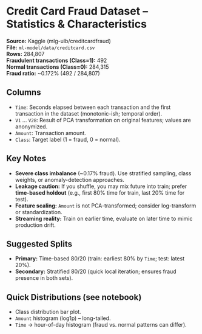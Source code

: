 # Credit Card Fraud Dataset – Statistics & Characteristics

**Source:** Kaggle (mlg-ulb/creditcardfraud)  
**File:** `ml-model/data/creditcard.csv`  
**Rows:** 284,807  
**Fraudulent transactions (Class=1):** 492  
**Normal transactions (Class=0):** 284,315  
**Fraud ratio:** ~0.172% (492 / 284,807)

## Columns

- `Time`: Seconds elapsed between each transaction and the first transaction in the dataset (monotonic-ish; temporal order).
- `V1` … `V28`: Result of PCA transformation on original features; values are anonymized.
- `Amount`: Transaction amount.
- `Class`: Target label (1 = fraud, 0 = normal).

## Key Notes

- **Severe class imbalance** (~0.17% fraud). Use stratified sampling, class weights, or anomaly-detection approaches.
- **Leakage caution:** If you shuffle, you may mix future into train; prefer **time-based holdout** (e.g., first 80% time for train, last 20% time for test).
- **Feature scaling:** `Amount` is not PCA-transformed; consider log-transform or standardization.
- **Streaming reality:** Train on earlier time, evaluate on later time to mimic production drift.

## Suggested Splits

- **Primary:** Time-based 80/20 (train: earliest 80% by `Time`; test: latest 20%).
- **Secondary:** Stratified 80/20 (quick local iteration; ensures fraud presence in both sets).

## Quick Distributions (see notebook)

- Class distribution bar plot.
- `Amount` histogram (log1p) – long-tailed.
- `Time` -> hour-of-day histogram (fraud vs. normal patterns can differ).
